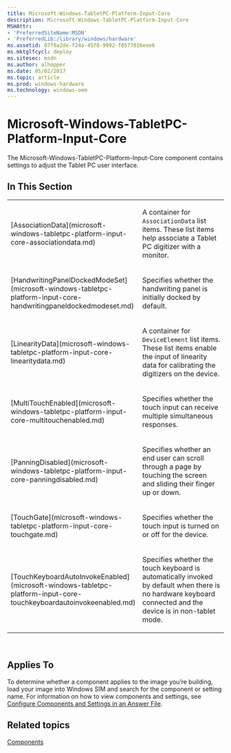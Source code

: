 ```yaml
---
title: Microsoft-Windows-TabletPC-Platform-Input-Core
description: Microsoft-Windows-TabletPC-Platform-Input-Core
MSHAttr:
- 'PreferredSiteName:MSDN'
- 'PreferredLib:/library/windows/hardware'
ms.assetid: 07f8a2de-f24a-45f8-9992-f0577016eee6
ms.mktglfcycl: deploy
ms.sitesec: msdn
ms.author: alhopper
ms.date: 05/02/2017
ms.topic: article
ms.prod: windows-hardware
ms.technology: windows-oem
---
```


# Microsoft-Windows-TabletPC-Platform-Input-Core


The Microsoft-Windows-TabletPC-Platform-Input-Core component contains settings to adjust the Tablet PC user interface.

## In This Section


<table>
<colgroup>
<col width="50%" />
<col width="50%" />
</colgroup>
<tbody>
<tr class="odd">
<td><p>[AssociationData](microsoft-windows-tabletpc-platform-input-core-associationdata.md)</p></td>
<td><p>A container for <code>AssociationData</code> list items. These list items help associate a Tablet PC digitizer with a monitor.</p></td>
</tr>
<tr class="even">
<td><p>[HandwritingPanelDockedModeSet](microsoft-windows-tabletpc-platform-input-core-handwritingpaneldockedmodeset.md)</p></td>
<td><p>Specifies whether the handwriting panel is initially docked by default.</p></td>
</tr>
<tr class="odd">
<td><p>[LinearityData](microsoft-windows-tabletpc-platform-input-core-linearitydata.md)</p></td>
<td><p>A container for <code>DeviceElement</code> list items. These list items enable the input of linearity data for calibrating the digitizers on the device.</p></td>
</tr>
<tr class="even">
<td><p>[MultiTouchEnabled](microsoft-windows-tabletpc-platform-input-core-multitouchenabled.md)</p></td>
<td><p>Specifies whether the touch input can receive multiple simultaneous responses.</p></td>
</tr>
<tr class="odd">
<td><p>[PanningDisabled](microsoft-windows-tabletpc-platform-input-core-panningdisabled.md)</p></td>
<td><p>Specifies whether an end user can scroll through a page by touching the screen and sliding their finger up or down.</p></td>
</tr>
<tr class="even">
<td><p>[TouchGate](microsoft-windows-tabletpc-platform-input-core-touchgate.md)</p></td>
<td><p>Specifies whether the touch input is turned on or off for the device.</p></td>
</tr>
<tr class="odd">
<td><p>[TouchKeyboardAutoInvokeEnabled](microsoft-windows-tabletpc-platform-input-core-touchkeyboardautoinvokeenabled.md)</p></td>
<td><p>Specifies whether the touch keyboard is automatically invoked by default when there is no hardware keyboard connected and the device is in non-tablet mode.</p></td>
</tr>
</tbody>
</table>

 

## Applies To


To determine whether a component applies to the image you’re building, load your image into Windows SIM and search for the component or setting name. For information on how to view components and settings, see [Configure Components and Settings in an Answer File](https://docs.microsoft.com/en-us/windows-hardware/customize/desktop/wsim/configure-components-and-settings-in-an-answer-file).

## Related topics


[Components](components-b-unattend.md)

 

 







